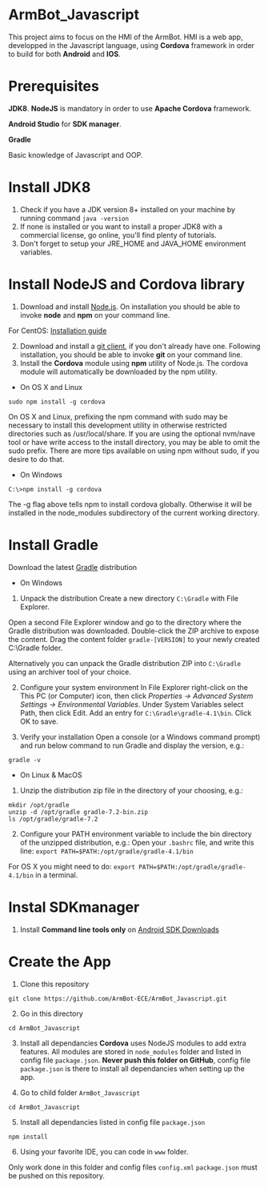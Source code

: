 # ArmBot_Javascript
This project aims to focus on the HMI of the ArmBot. HMI is a web app, developped in the Javascript language, using **Cordova** framework in order to build for both **Android** and **IOS**.

# Prerequisites
**JDK8**.
**NodeJS** is mandatory in order to use **Apache Cordova** framework.

**Android Studio** for **SDK manager**.

**Gradle**

Basic knowledge of Javascript and OOP.

# Install JDK8
1. Check if you have a JDK version 8+ installed on your machine by running command `java -version`
2. If none is installed or you want to install a proper JDK8 with a commercial license, go online, you'll find plenty of tutorials.
3. Don't forget to setup your JRE_HOME and JAVA_HOME environment variables.

# Install NodeJS and Cordova library
1. Download and install [Node.js](https://nodejs.org/en/download/). On installation you should be able to invoke **node** and **npm** on your command line.

For CentOS: [Installation guide](https://matthiashoys.wordpress.com/2020/01/15/how-to-upgrade-node-js-from-v6-to-v12-on-centos-linux-7/)

2. Download and install a [git client](http://git-scm.com/downloads), if you don't already have one. Following installation, you should be able to invoke **git** on your command line.
3. Install the **Cordova** module using **npm** utility of Node.js. The cordova module will automatically be downloaded by the npm utility.
* On OS X and Linux

`sudo npm install -g cordova`

On OS X and Linux, prefixing the npm command with sudo may be necessary to install this development utility in otherwise restricted directories such as /usr/local/share. If you are using the optional nvm/nave tool or have write access to the install directory, you may be able to omit the sudo prefix. There are more tips available on using npm without sudo, if you desire to do that.

* On Windows

`C:\>npm install -g cordova`

The -g flag above tells npm to install cordova globally. Otherwise it will be installed in the node_modules subdirectory of the current working directory.

# Install Gradle
Download the latest [Gradle](https://gradle.org/releases/) distribution

* On Windows
1. Unpack the distribution Create a new directory `C:\Gradle` with File Explorer.

Open a second File Explorer window and go to the directory where the Gradle distribution was downloaded. Double-click the ZIP archive to expose the content. Drag the content folder `gradle-[VERSION]` to your newly created C:\Gradle folder.

Alternatively you can unpack the Gradle distribution ZIP into `C:\Gradle` using an archiver tool of your choice.

2. Configure your system environment
In File Explorer right-click on the This PC (or Computer) icon, then click *Properties -> Advanced System Settings -> Environmental Variables*.
Under System Variables select Path, then click Edit. Add an entry for `C:\Gradle\gradle-4.1\bin`. Click OK to save.

3. Verify your installation
Open a console (or a Windows command prompt) and run below command to run Gradle and display the version, e.g.:

`gradle -v`

* On Linux & MacOS

1. Unzip the distribution zip file in the directory of your choosing, e.g.:
```
mkdir /opt/gradle
unzip -d /opt/gradle gradle-7.2-bin.zip
ls /opt/gradle/gradle-7.2
```

2. Configure your PATH environment variable to include the bin directory of the unzipped distribution, e.g.:
Open your `.bashrc` file, and write this line:
`export PATH=$PATH:/opt/gradle/gradle-4.1/bin`

For OS X you might need to do: `export PATH=$PATH:/opt/gradle/gradle-4.1/bin` in a terminal.

# Instal SDKmanager
1. Install **Command line tools only** on [Android SDK Downloads](https://developer.android.com/studio/#downloads)

# Create the App
1. Clone this repository

`git clone https://github.com/ArmBot-ECE/ArmBot_Javascript.git`

2. Go in this directory

`cd ArmBot_Javascript`

3. Install all dependancies
**Cordova** uses NodeJS modules to add extra features. All modules are stored in `node_modules` folder and listed in config file `package.json`. **Never push this folder on GitHub**, config file `package.json` is there to install all dependancies when setting up the app.

4. Go to child folder `ArmBot_Javascript`

`cd ArmBot_Javascript`

5. Install all dependancies listed in config file `package.json`

`npm install`

6. Using your favorite IDE, you can code in `www` folder.

Only work done in this folder and config files `config.xml` `package.json` must be pushed on this repository.



